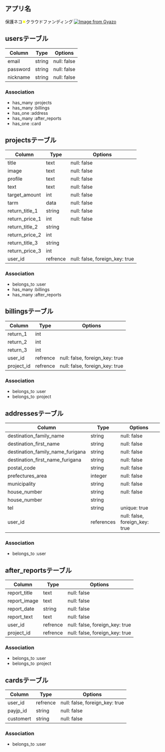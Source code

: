 ## アプリ名
 保護ネコ<font color="Yellow">✖︎</font>クラウドファンディング
  [![Image from Gyazo](https://i.gyazo.com/31208c02f54f25be385e7676954909eb.jpg)](https://gyazo.com/31208c02f54f25be385e7676954909eb)

## usersテーブル
|Column|Type|Options|
|------|----|-------|
|email|string|null: false|
|password|string|null: false|
|nickname|string|null: false|
### Association
- has_many :projects
- has_many :billings
- has_one :address
- has_many :after_reports
- has_one :card

## projectsテーブル
|Column|Type|Options|
|------|----|-------|
|title|text|null: false|
|image|text|null: false|
|profile|text|null: false|
|text|text|null: false|
|target_amount|int|null: false|
|tarm|data|null: false|
|return_title_1|string|null: false|
|return_price_1|int|null: false|
|return_title_2|string||
|return_price_2|int||
|return_title_3|string||
|return_price_3|int||
|user_id|refrence|null: false, foreign_key: true|
### Association
- belongs_to :user
- has_many :billings
- has_many :after_reports

## billingsテーブル
|Column|Type|Options|
|------|----|-------|
|return_1|int||
|return_2|int||
|return_3|int||
|user_id|refrence|null: false, foreign_key: true|
|project_id|refrence|null: false, foreign_key: true|
### Association
- belongs_to :user
- belongs_to :project

## addressesテーブル
|Column|Type|Options|
|------|----|-------|
|destination_family_name|string|null: false|
|destination_first_name|string|null: false|
|destination_family_name_furigana|string|null: false|
|destination_first_name_furigana|string|null: false|
|postal_code|string|null: false|
|prefectures_area|integer|null: false|default:""|
|municipality|string|null: false|
|house_number|string|null: false|
|house_number|string|
|tel|string|unique: true|
|user_id|references|null: false, foreign_key: true|
### Association
- belongs_to :user

## after_reportsテーブル
|Column|Type|Options|
|------|----|-------|
|report_title|text|null: false|
|report_image|text|null: false|
|report_date |string|null: false|
|report_text|text|null: false|
|user_id|refrence|null: false, foreign_key: true|
|project_id|refrence|null: false, foreign_key: true|
### Association
- belongs_to :user
- belongs_to :project

## cardsテーブル
|Column|Type|Options|
|------|----|-------|
|user_id|refrence|null: false, foreign_key: true|
|payjp_id|string |null: false|
|customert|string |null: false|
### Association
- belongs_to :user
